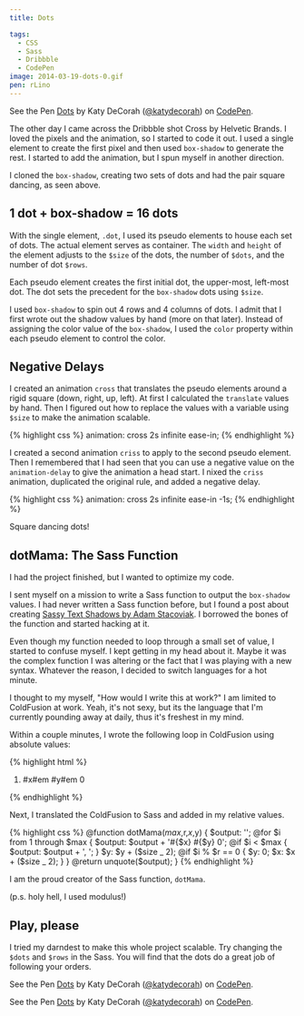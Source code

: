 ```yaml
---
title: Dots

tags:
  - CSS
  - Sass
  - Dribbble
  - CodePen
image: 2014-03-19-dots-0.gif
pen: rLino
---
```


<p data-height="350" data-theme-id="97" data-slug-hash="rLino" data-default-tab="result" class='codepen'>See the Pen <a href='http://codepen.io/katydecorah/pen/rLino/'>Dots</a> by Katy DeCorah (<a href='http://codepen.io/katydecorah'>@katydecorah</a>) on <a href='http://codepen.io'>CodePen</a>.</p>

The other day I came across the Dribbble shot Cross by Helvetic Brands. I loved the pixels and the animation, so I started to code it out. I used a single element to create the first pixel and then used `box-shadow` to generate the rest. I started to add the animation, but I spun myself in another direction.

I cloned the `box-shadow`, creating two sets of dots and had the pair square dancing, as seen above.

## 1 dot + box-shadow = 16 dots

With the single element, `.dot`, I used its pseudo elements to house each set of dots. The actual element serves as container. The `width` and `height` of the element adjusts to the `$size` of the dots, the number of `$dots`, and the number of dot `$rows`.

Each pseudo element creates the first initial dot, the upper-most, left-most dot. The dot sets the precedent for the `box-shadow` dots using `$size`.

I used `box-shadow` to spin out 4 rows and 4 columns of dots. I admit that I first wrote out the shadow values by hand (more on that later). Instead of assigning the color value of the `box-shadow`, I used the `color` property within each pseudo element to control the color.

## Negative Delays

I created an animation `cross` that translates the pseudo elements around a rigid square (down, right, up, left). At first I calculated the `translate` values by hand. Then I figured out how to replace the values with a variable using `$size` to make the animation scalable.

{% highlight css %}
animation: cross 2s infinite ease-in;
{% endhighlight %}

I created a second animation `criss` to apply to the second pseudo element. Then I remembered that I had seen that you can use a negative value on the `animation-delay` to give the animation a head start. I nixed the `criss` animation, duplicated the original rule, and added a negative delay.

{% highlight css %}
animation: cross 2s infinite ease-in -1s;
{% endhighlight %}

Square dancing dots!

## dotMama: The Sass Function

I had the project finished, but I wanted to optimize my code.

I sent myself on a mission to write a Sass function to output the `box-shadow` values. I had never written a Sass function before, but I found a post about creating [Sassy Text Shadows by Adam Stacoviak](http://thesassway.com/projects/sassy-text-shadow). I borrowed the bones of the function and started hacking at it.

Even though my function needed to loop through a small set of value, I started to confuse myself. I kept getting in my head about it. Maybe it was the complex function I was altering or the fact that I was playing with a new syntax. Whatever the reason, I decided to switch languages for a hot minute.

I thought to my myself, "How would I write this at work?" I am limited to ColdFusion at work. Yeah, it's not sexy, but its the language that I'm currently pounding away at daily, thus it's freshest in my mind.

Within a couple minutes, I wrote the following loop in ColdFusion using absolute values:

{% highlight html %}
<cfset x = 0>
<cfset y = 0>
<cfset max = 16>
<cfset row = 4>

<ol>
<cfloop from="1" to="#max#" index="i">
<li>#x#em #y#em 0</li>
<cfset y = y + 3>
<cfif i % row eq 0>
<cfset x = x + 3>
<cfset y = 0>
</cfif>
</cfloop>
</ol>
{% endhighlight %}

Next, I translated the ColdFusion to Sass and added in my relative values.

{% highlight css %}
@function dotMama($max,$r,$x,$y) {
$output: '';
@for $i from 1 through $max {
$output: $output + '#{$x} #{$y} 0';
@if $i < $max {
$output: $output + ', ';
}
$y: $y + ($size _ 2);
@if $i % $r == 0 {
$y: 0;
$x: $x + ($size _ 2);
}
}
@return unquote($output);
}
{% endhighlight %}

I am the proud creator of the Sass function, `dotMama`.

(p.s. holy hell, I used modulus!)

## Play, please

I tried my darndest to make this whole project scalable. Try changing the `$dots` and `$rows` in the Sass. You will find that the dots do a great job of following your orders.

<div class="img-half">
<p data-height="266" data-theme-id="97" data-slug-hash="2e0fa6c75b17b6906f1e151e0a42a70d" data-default-tab="result" class='codepen'>See the Pen <a href='http://codepen.io/katydecorah/pen/2e0fa6c75b17b6906f1e151e0a42a70d/'>Dots</a> by Katy DeCorah (<a href='http://codepen.io/katydecorah'>@katydecorah</a>) on <a href='http://codepen.io'>CodePen</a>.</p>
</div>
<div class="img-half">
<p data-height="266" data-theme-id="97" data-slug-hash="24209396d8015bfb5e7f15cdf30f51f3" data-default-tab="result" class='codepen'>See the Pen <a href='http://codepen.io/katydecorah/pen/24209396d8015bfb5e7f15cdf30f51f3/'>Dots</a> by Katy DeCorah (<a href='http://codepen.io/katydecorah'>@katydecorah</a>) on <a href='http://codepen.io'>CodePen</a>.</p>
</div>

